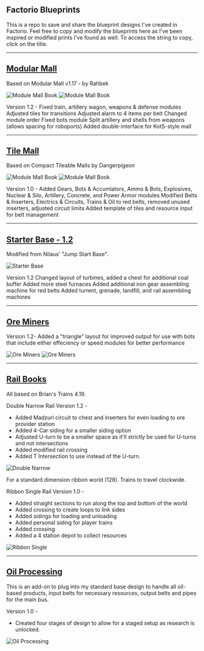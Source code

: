 ## Factorio Blueprints

This is a repo to save and share the blueprint designs I've created in Factorio.  Feel free to copy and modify the blueprints here as I've been inspired or modified prints I've found as well.  To access the string to copy, click on the title.

--------------------

## [Modular Mall](/modular-mall)

Based on Modular Mall v1.17 - by Rahbek

![Module Mall Book](/blueprint-images/modular-mall-book.png)
![Module Mall Book](/blueprint-images/modular-mall-built.png)

Version 1.2 -
Fixed train, artillery wagon, weapons & defense modules
Adjusted tiles for transitions
Adjusted alarm to 4 items per belt
Changed module order
Fixed bots module
Split artillery and shells from weapons (allows spacing for roboports)
Added double-interface for KotS-style mall

-------------------

## [Tile Mall](/tile-mall)

Based on Compact Tileable Malls by Dangerpigeon

![Module Mall Book](/blueprint-images/tile-mall-book.png)
![Module Mall Book](/blueprint-images/tile-mall-built.png)

Version 1.0 - 
Added Gears, Bots & Accumlators, Ammo & Bots, Explosives, Nuclear & Silo, Artillery, Concrete, and Power Armor modules
Modified Belts & Inserters, Electrics & Circuits, Trains & Oil to red belts, removed unused inserters, adjusted circuit limits
Added template of tiles and resource input for belt management

--------------------

## [Starter Base - 1.2](/starter-base)

Modified from Nilaus' "Jump Start Base".

![Starter Base](/blueprint-images/starter-base.png)

Version 1.2
Changed layout of turbines, added a chest for additional coal buffer
Added more steel furnaces
Added additional iron gear assembling machine for red belts
Added turrent, grenade, landfill, and rail assembling machines


--------------------

## [Ore Miners](/ore-miners)
Version 1.2- 
Added a "triangle" layout for improved output for use with bots that include either effeciency or speed modules for better performance

![Ore Miners](/blueprint-images/ore-miners-book.png)
![Ore Miners](/blueprint-images/ore-miners-placement.png)

--------------------

## [Rail Books](/rails)

All based on Brian's Trains 4.19.

Double Narrow Rail Version 1.2 - 
* Added Madzuri circuit to chest and inserters for even loading to ore provider station
* Added 4-Car siding for a smaller siding option
* Adjusted U-turn to be a smaller space as it'll strictly be used for U-turns and not intersections
* Added modified rail crossing
* Added T Intersection to use instead of the U-turn.

![Double Narrow](/blueprint-images/double-narrow.png)

For a standard dimension ribbon world (128).  Trains to travel clockwide.

Ribbon Single Rail Version 1.0 -

* Added straight sections to run along the top and bottom of the world
* Added crossing to create loops to link sides
* Added sidings for loading and unloading
* Added personal siding for player trains
* Added crossing
* Added a 4 station depot to collect resources

![Ribbon Single](/blueprint-images/ribbon-single.png)


--------------------

## [Oil Processing](/oil)

This is an add-on to plug into my standard base design to handle all oil-based products, input belts for necessary resources, output belts and pipes for the main bus.

Version 1.0 - 
* Created four stages of design to allow for a staged setup as research is unlocked.

![Oil Processing](/blueprint-images/oil-processing.png)
